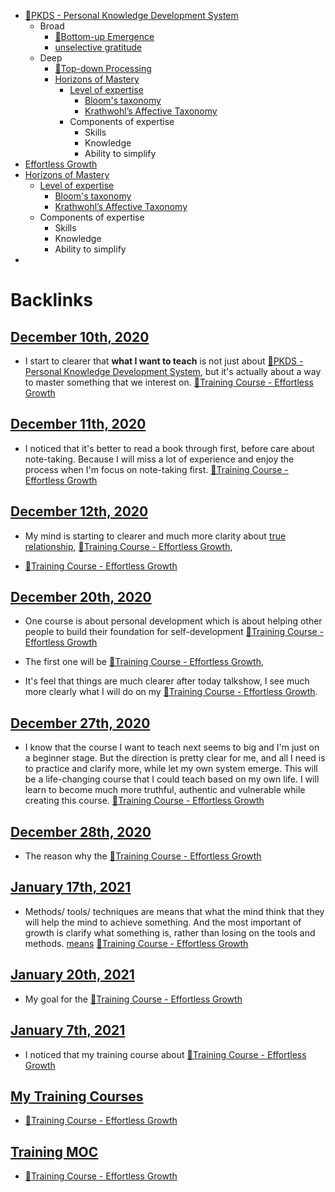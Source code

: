 - [🌱PKDS - Personal Knowledge Development System](<🌱PKDS - Personal Knowledge Development System.md>)
    - Broad
        - [🌲Bottom-up Emergence](<🌲Bottom-up Emergence.md>)
        - [unselective gratitude](<unselective gratitude.md>)
    - Deep
        - [🌲Top-down Processing](<🌲Top-down Processing.md>)
        - [Horizons of Mastery](<Horizons of Mastery.md>)
            - [Level of expertise](<Level of expertise.md>)
                - [Bloom's taxonomy](<Bloom's taxonomy.md>)
                - [Krathwohl’s Affective Taxonomy](<Krathwohl’s Affective Taxonomy.md>)
            - Components of expertise
                - Skills
                - Knowledge
                - Ability to simplify
- [Effortless Growth](<Effortless Growth.md>)
- [Horizons of Mastery](<Horizons of Mastery.md>)
    - [Level of expertise](<Level of expertise.md>)
        - [Bloom's taxonomy](<Bloom's taxonomy.md>)
        - [Krathwohl’s Affective Taxonomy](<Krathwohl’s Affective Taxonomy.md>)
    - Components of expertise
        - Skills
        - Knowledge
        - Ability to simplify
- 

# Backlinks
## [December 10th, 2020](<December 10th, 2020.md>)
- I start to clearer that __what I want to teach__ is not just about [🌱PKDS - Personal Knowledge Development System](<🌱PKDS - Personal Knowledge Development System.md>), but it's actually about a way to master something that we interest on. [🌱Training Course - Effortless Growth](<🌱Training Course - Effortless Growth.md>)

## [December 11th, 2020](<December 11th, 2020.md>)
- I noticed that it's better to read a book through first, before care about note-taking. Because I will miss a lot of experience and enjoy the process when I'm focus on note-taking first. [🌱Training Course - Effortless Growth](<🌱Training Course - Effortless Growth.md>)

## [December 12th, 2020](<December 12th, 2020.md>)
- My mind is starting to clearer and much more clarity about [true relationship](<true relationship.md>), [🌱Training Course - Effortless Growth](<🌱Training Course - Effortless Growth.md>),

- [🌱Training Course - Effortless Growth](<🌱Training Course - Effortless Growth.md>)

## [December 20th, 2020](<December 20th, 2020.md>)
- One course is about personal development which is about helping other people to build their foundation for self-development [🌱Training Course - Effortless Growth](<🌱Training Course - Effortless Growth.md>)

- The first one will be [🌱Training Course - Effortless Growth](<🌱Training Course - Effortless Growth.md>),

- It's feel that things are much clearer after today talkshow, I see much more clearly what I will do on my [🌱Training Course - Effortless Growth](<🌱Training Course - Effortless Growth.md>).

## [December 27th, 2020](<December 27th, 2020.md>)
- I know that the course I want to teach next seems to big and I'm just on a beginner stage. But the direction is pretty clear for me, and all I need is to practice and clarify more, while let my own system emerge. This will be a life-changing course that I could teach based on my own life. I will learn to become much more truthful, authentic and vulnerable while creating this course. [🌱Training Course - Effortless Growth](<🌱Training Course - Effortless Growth.md>)

## [December 28th, 2020](<December 28th, 2020.md>)
- The reason why the [🌱Training Course - Effortless Growth](<🌱Training Course - Effortless Growth.md>)

## [January 17th, 2021](<January 17th, 2021.md>)
- Methods/ tools/ techniques are means that what the mind think that they will help the mind to achieve something. And the most important of growth is clarify what something is, rather than losing on the tools and methods. [means](<means.md>) [🌱Training Course - Effortless Growth](<🌱Training Course - Effortless Growth.md>)

## [January 20th, 2021](<January 20th, 2021.md>)
- My goal for the [🌱Training Course - Effortless Growth](<🌱Training Course - Effortless Growth.md>)

## [January 7th, 2021](<January 7th, 2021.md>)
- I noticed that my training course about [🌱Training Course - Effortless Growth](<🌱Training Course - Effortless Growth.md>)

## [My Training Courses](<My Training Courses.md>)
- [🌱Training Course - Effortless Growth](<🌱Training Course - Effortless Growth.md>)

## [Training MOC](<Training MOC.md>)
- [🌱Training Course - Effortless Growth](<🌱Training Course - Effortless Growth.md>)


